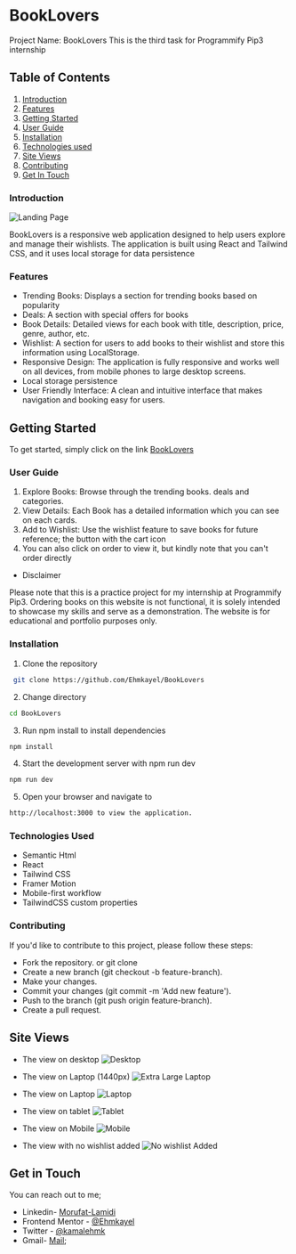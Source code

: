 # BookLovers 

Project Name: BookLovers
This is the third task for Programmify Pip3 internship


## Table of Contents

1. [Introduction](#introduction)
2. [Features](#features)
3. [Getting Started](#getting-started)
4. [User Guide](#user-guide)
5. [Installation](#installation)
6. [Technologies used](#technologies-used)
7. [Site Views](#site-views)
8. [Contributing](#contributing)
9. [Get In Touch](#get-in-touch)


### Introduction

![Landing Page](./SiteViews/desktop.png)

BookLovers is a responsive web application designed to help users explore and manage their wishlists. The application is built using React and Tailwind CSS, and it uses local storage for data persistence

### Features

- Trending Books: Displays a section for trending books based on popularity
- Deals: A section with special offers for books
- Book Details: Detailed views for each book with title, description, price, genre, author, etc.
- Wishlist: A section for users to add books to their wishlist and store this information using LocalStorage.
- Responsive Design: The application is fully responsive and works well on all devices, from mobile phones to large desktop screens.
- Local storage persistence
- User Friendly Interface: A clean and intuitive interface that makes navigation and booking easy for users.

## Getting Started

To get started, simply click on the link [BookLovers](https://book-lovers-sepia.vercel.app/)


### User Guide

1. Explore Books: Browse through the trending books. deals and categories.
2. View Details: Each Book has a detailed information which you can see on each cards.
3. Add to Wishlist: Use the wishlist feature to save books for future reference; the button with the cart icon
4. You can also click on order to view it, but kindly note that you can't order directly
 

- Disclaimer

Please note that this is a practice project for my internship at Programmify Pip3. Ordering books on this website is not functional, it is solely intended to showcase my skills and serve as a demonstration. The website is for educational and portfolio purposes only.

### Installation

1. Clone the repository

```bash
 git clone https://github.com/Ehmkayel/BookLovers
```
2. Change directory

```bash
cd BookLovers

```  
3. Run npm install to install dependencies

```bash
npm install

```

4. Start the development server with npm run dev

```bash
npm run dev

```
5. Open your browser and navigate to 
```bash
http://localhost:3000 to view the application.
```

### Technologies Used

- Semantic Html
- React
- Tailwind CSS
- Framer Motion
- Mobile-first workflow
- TailwindCSS custom properties


### Contributing
If you'd like to contribute to this project, please follow these steps:

- Fork the repository. or git clone
- Create a new branch (git checkout -b feature-branch).
- Make your changes.
- Commit your changes (git commit -m 'Add new feature').
- Push to the branch (git push origin feature-branch).
- Create a pull request.

## Site Views

- The view on desktop
![Desktop](./SiteViews/desktop.png)

- The view on Laptop (1440px)
![Extra Large Laptop](./SiteViews/ExtraLargeScreens.png)

- The view on Laptop
![Laptop](./SiteViews/laptop.png)

- The view on tablet
![Tablet](./SiteViews/tablet.png)

- The view on Mobile
![Mobile](./SiteViews/mobile.png)

- The view with no wishlist added
![No wishlist Added](./SiteViews/noWishlist.png)


## Get in Touch

You can reach out to me;
 - Linkedin- [Morufat-Lamidi](https://linkedin.com/in/morufat-lamidi)
 - Frontend Mentor - [@Ehmkayel](https://www.frontendmentor.io/profile/Ehmkayel)
 - Twitter - [@kamalehmk](https://www.twitter.com/kamalehmk)
 - Gmail- [Mail](mailto:lamidimorufat0@gmail.com);


